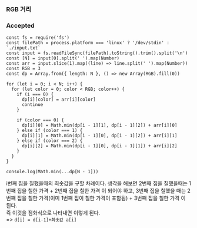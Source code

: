 ### RGB 거리

### Accepted
```
const fs = require('fs')
const filePath = process.platform === 'linux' ? '/dev/stdin' : `./input.txt`
const input = fs.readFileSync(filePath).toString().trim().split('\n')
const [N] = input[0].split(' ').map(Number)
const arr = input.slice(1).map((line) => line.split(' ').map(Number))
const RGB = 3
const dp = Array.from({ length: N }, () => new Array(RGB).fill(0))

for (let i = 0; i < N; i++) {
  for (let color = 0; color < RGB; color++) {
    if (i === 0) {
      dp[i][color] = arr[i][color]
      continue
    }

    if (color === 0) {
      dp[i][0] = Math.min(dp[i - 1][1], dp[i - 1][2]) + arr[i][0]
    } else if (color === 1) {
      dp[i][1] = Math.min(dp[i - 1][0], dp[i - 1][2]) + arr[i][1]
    } else if (color === 2) {
      dp[i][2] = Math.min(dp[i - 1][0], dp[i - 1][1]) + arr[i][2]
    }
  }
}

console.log(Math.min(...dp[N - 1]))
```

i번째 집을 칠했을때의 최솟값을 구할 차례이다. 생각을 해보면 2번째 집을 칠했을때는 1번째 집을 칠한 가격 + 2번째 집을 칠한 가격 이 되어야 하고, 3번째 집을 칠했을 때는 2번째 집을 칠한 가격(이미 1번째 집이 칠한 가격이 포함됨) + 3번째 집을 칠한 가격 이 된다.  
즉 이것을 점화식으로 나타내면 이렇게 된다.  
=>  `d[i] = d[i-1]+최솟값 a[i]`
